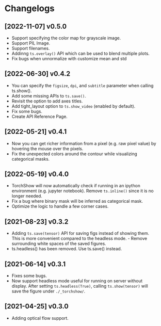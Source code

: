 # Changelogs

## [2022-11-07] v0.5.0
- Support specifying the color map for grayscale image. 
- Support PIL Image.
- Support filenames. 
- Addinng `ts.overlay()` API which can be used to blend multiple plots.
- Fix bugs when unnormalize with customize mean and std

## [2022-06-30] v0.4.2
- You can specify the `figsize`, `dpi`, and `subtitle` parameter when calling ts.show(). 
- Add some missing APIs to `ts.save()`.
- Revisit the option to add axes titles.
- Add tight_layout option to `ts.show_video` (enabled by default).
- Fix some bugs.
- Create API Reference Page.

## [2022-05-21] v0.4.1
- Now you can get richer information from a pixel (e.g. raw pixel value) by hovering the mouse over the pixels.
- Fix the unexpected colors around the contour while visualizing categorical masks.

## [2022-05-19] v0.4.0
- TorchShow will now automatically check if running in an ipython environment (e.g. jupyter notebook). Remove `ts.inline()` since it is no longer needed.
- Fix a bug where binary mask will be inferred as categorical mask.
- Optimize the logic to handle a few corner cases.


## [2021-08-23] v0.3.2 
- Adding `ts.save(tensor)` API for saving figs instead of showing them. This is more convenient compared to the headless mode. - Remove surrounding white spaces of the saved figures. 
- ts.headless() has been removed. Use ts.save() instead.

## [2021-06-14] v0.3.1 
- Fixes some bugs. 
- Now support headless mode useful for running on server without display. After setting `ts.headless(True)`, calling `ts.show(tensor)` will save the figure under `./_torchshow/`.

## [2021-04-25] v0.3.0 
- Adding optical flow support.